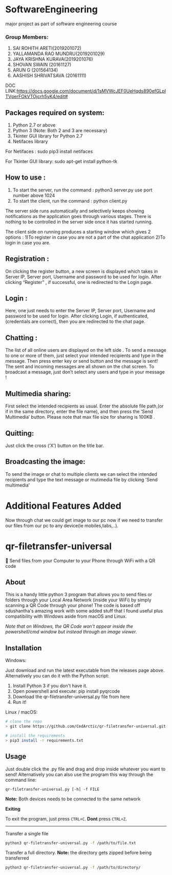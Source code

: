 # SoftwareEngineering
major project as part of software engineering course

### Group Members:
1. SAI ROHITH ARETI(2019201072)
2. YALLAMANDA RAO MUNDRU(2019201029)
3. JAYA KRISHNA KURAVA(2019201076)
4. SHOVAN SWAIN (20161127)
5. ARUN G (201564134)
6. AASHISH SHRIVATSAVA (20161111)

DOC LINK:https://docs.google.com/document/d/1sMVWcJEF0UeHqds890efGLplTVperFOkVTOjcrh5yK4/edit#

## Packages required on system:
1. Python 2.7 or above
2. Python 3 (Note: Both 2 and 3 are necessary)
3. Tkinter GUI library for Python 2.7
4. Netifaces library

For Netifaces : sudo pip3 install netifaces

For Tkinter GUI library: sudo apt-get install python-tk

## How to use :
1. To start the server, run the command :
python3 server.py <port no>
  use port number above 1024
2. To start the client, run the command :
python client.py

The server side runs automatically and selectively keeps showing notifications as the application
goes through various stages. There is nothing to be controlled in the server side once it has started
running.

The client side on running produces a starting window which gives 2 options : 
1)To register in case you are not a part of the chat application
2)To login in case you are.

## Registration :
On clicking the register button, a new screen is displayed which takes in Server IP, Server port,
Username and password to be used for login. After clicking “Register” , if successful, one is
redirected to the Login page.

## Login :
Here, one just needs to enter the Server IP, Server port, Username and password to be used for
login. After clicking Login, if authenticated,(credentials are correct), then you are redirected to the
chat page.

## Chatting :
The list of all online users are displayed on the left side . To send a message to one or more of
them, just select your intended recipients and type in the message. Then press enter key or send
button and the message is sent! The sent and incoming messages are all shown on the chat screen.
To broadcast a message, just don’t select any users and type in your message !

## Multimedia sharing:
First select the intended recipients as usual. Enter the absolute file path,(or if in the same directory,
enter the file name), and then press the ‘Send Multimedia’ button. Please note that max file size for
sharing is 100KB .

## Quitting:
Just click the cross (‘X’) button on the title bar.

## Broadcasting the image:
To send the image or chat to multiple clients we can select the intended recipients and type the text message or mutimedia file by clicking 'Send multimedia'

# Additional Features Added 
Now through chat we could get image to our pc now if we need to transfer our files from our pc to any device(ie mobiles,tabs,..).

# qr-filetransfer-universal
📁 Send files from your Computer to your Phone through WiFi with a QR code

## About
This is a handy little python 3 program that allows you to send files or folders through your Local Area Network (inside your WiFi) by simply scanning a QR Code through your phone! The code is based off sdushantha's amazing work with some added stuff that I found useful plus compatibility with Windows aside from macOS and Linux.

*Note that on Windows, the QR Code won't appear inside the powershell/cmd window but instead through an image viewer.*
## Installation

Windows:

Just download and run the latest executable from the releases page above. Alternatively you can do it with the Python script:

1. Install Python 3 if you don't have it.
2. Open powershell and execute:
    pip install pyqrcode
3. Download the qr-filetransfer-universal.py file from here
4. Run it!


Linux / macOS:
```bash
# clone the repo
> git clone https://github.com/CedArctic/qr-filetransfer-universal.git

# install the requirements
> pip3 install -r requirements.txt
```


## Usage
Just double click the .py file and drag and drop inside whatever you want to send! Alternatively you can also use the program this way through the command line:

```
qr-filetransfer-universal.py [-h] -f FILE
```

**Note:** Both devices needs to be connected to the same network

**Exiting**

To exit the program, just press ```CTRL+C```. **Dont** press ```CTRL+Z```.

---

Transfer a single file
```bash
python3 qr-filetransfer-universal.py -f /path/to/file.txt
```


Transfer a full directory. **Note:** the directory gets zipped before being transferred
```bash
python3 qr-filetransfer-universal.py -f /path/to/directory/
```
